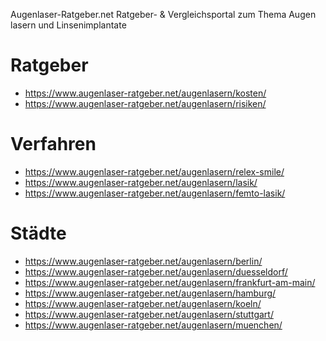 Augenlaser-Ratgeber.net
Ratgeber- & Vergleichsportal zum Thema Augen lasern und Linsenimplantate

# Ratgeber
- https://www.augenlaser-ratgeber.net/augenlasern/kosten/
- https://www.augenlaser-ratgeber.net/augenlasern/risiken/

# Verfahren
- https://www.augenlaser-ratgeber.net/augenlasern/relex-smile/
- https://www.augenlaser-ratgeber.net/augenlasern/lasik/
- https://www.augenlaser-ratgeber.net/augenlasern/femto-lasik/

# Städte
- https://www.augenlaser-ratgeber.net/augenlasern/berlin/
- https://www.augenlaser-ratgeber.net/augenlasern/duesseldorf/
- https://www.augenlaser-ratgeber.net/augenlasern/frankfurt-am-main/
- https://www.augenlaser-ratgeber.net/augenlasern/hamburg/
- https://www.augenlaser-ratgeber.net/augenlasern/koeln/
- https://www.augenlaser-ratgeber.net/augenlasern/stuttgart/
- https://www.augenlaser-ratgeber.net/augenlasern/muenchen/
